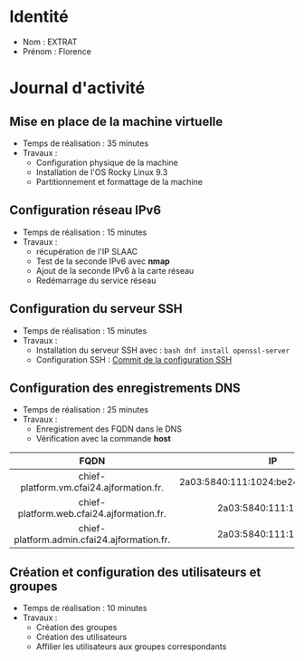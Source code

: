 # Identité

* Nom : EXTRAT
* Prénom : Florence

# Journal d'activité

## Mise en place de la machine virtuelle

* Temps de réalisation : 35 minutes
* Travaux :
    - Configuration physique de la machine
    - Installation de l'OS Rocky Linux 9.3
    - Partitionnement et formattage de la machine

## Configuration réseau IPv6
* Temps de réalisation : 15 minutes
* Travaux :
    - récupération de l'IP SLAAC
    - Test de la seconde IPv6 avec **nmap**
    - Ajout de la seconde IPv6 à la carte réseau
    - Redémarrage du service réseau

## Configuration du serveur SSH
* Temps de réalisation : 15 minutes
* Travaux : 
    - Installation du serveur SSH avec : ```bash dnf install openssl-server```
    - Configuration SSH : [Commit de la configuration SSH](https://github.com/CFAI2024-CPLR/projet_web/commit/cd0113d161b13c601ffe34469f758456fede8d4a)

## Configuration des enregistrements DNS
* Temps de réalisation : 25 minutes
* Travaux :
    - Enregistrement des FQDN dans le DNS
    - Vérification avec la commande **host**

|FQDN| IP|
| :---: | :---: |
|chief-platform.vm.cfai24.ajformation.fr.|2a03:5840:111:1024:be24:11ff:feb9:5e8b|
|chief-platform.web.cfai24.ajformation.fr.|2a03:5840:111:1024::11|
|chief-platform.admin.cfai24.ajformation.fr.|2a03:5840:111:1024::11|

## Création et configuration des utilisateurs et groupes
* Temps de réalisation : 10 minutes
* Travaux : 
    - Création des groupes
    - Création des utilisateurs
    - Affilier les utilisateurs aux groupes correspondants